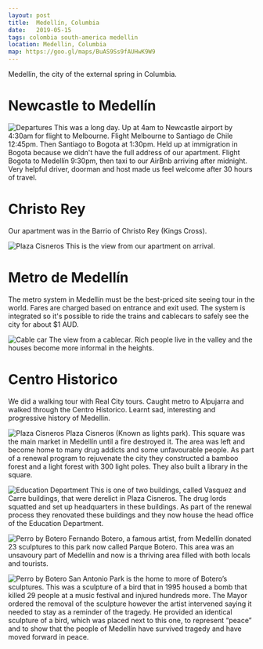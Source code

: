 ```yaml
---
layout: post
title:  Medellín, Columbia
date:   2019-05-15
tags: colombia south-america medellin
location: Medellin, Columbia
map: https://goo.gl/maps/BuAS9Ss9fAUHwK9W9
---
```


Medellín, the city of the external spring in Columbia.

Newcastle to Medellín
====================

![Departures](/photos/medellin/departures.jpg)
This was a long day.
Up at 4am to Newcastle airport by 4:30am for flight to Melbourne.
Flight Melbourne to Santiago de Chile 12:45pm.
Then Santiago to Bogota at 1:30pm.
Held up at immigration in Bogota because we didn't have the full address of our apartment.
Flight Bogota to Medellín 9:30pm, then taxi to our AirBnb arriving after midnight.
Very helpful driver, doorman and host made us feel welcome after 30 hours of travel.

Christo Rey
===========
Our apartment was in the Barrio of Christo Rey (Kings Cross).

![Plaza Cisneros](/photos/medellin/apartment-view.jpg)
This is the view from our apartment on arrival.

Metro de Medellín
=================
The metro system in Medellín must be the best-priced site seeing tour in the world.
Fares are charged based on entrance and exit used.
The system is integrated so it's possible to ride the trains and
cablecars to safely see the city for about $1 AUD.

![Cable car](/photos/medellin/cablecar.jpg)
The view from a cablecar.
Rich people live in the valley and the houses become more informal in the heights.

Centro Historico
================
We did a walking tour with Real City tours.
Caught metro to Alpujarra and walked through the Centro Historico.
Learnt sad, interesting and progressive history of Medellin.

![Plaza Cisneros](/photos/medellin/plaza-cisneros.jpg)
Plaza Cisneros (Known as lights park). This square was the main market in Medellín until a fire destroyed it. The area was left and become home to many drug addicts and some unfavourable people. As part of a renewal program to rejuvenate the city they constructed a bamboo forest and a light forest with 300 light poles. They also built a library in the square.

![Education Department](/photos/medellin/education-department.jpg)
This is one of two buildings, called Vasquez and Carre buildings, that were derelict in Plaza Cisneros. The drug lords squatted and set up headquarters in these buildings. As part of the renewal process they renovated these buildings and they now house the head office of the Education Department.

![Perro by Botero](/photos/medellin/botero-perro.jpg)
Fernando Botero, a famous artist, from Medellín donated 23 sculptures to this park now called Parque Botero. This area was an unsavoury part of Medellín and now is a thriving area filled with both locals and tourists.

![Perro by Botero](/photos/medellin/san-antonio-park.jpg)
San Antonio Park is the home to more of Botero’s sculptures. This was a sculpture of a bird that in 1995 housed a bomb that killed 29 people at a music festival and injured hundreds more. The Mayor ordered the removal of the sculpture however the artist intervened saying it needed to stay as a reminder of the tragedy. He provided an identical sculpture of a bird, which was placed next to this one, to represent “peace” and to show that the people of Medellín have survived tragedy and have moved forward in peace.
